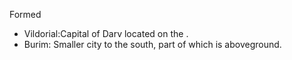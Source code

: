 Formed 
- Vildorial:Capital of Darv located on the . 
- Burim: Smaller city to the south, part of which is aboveground. 
